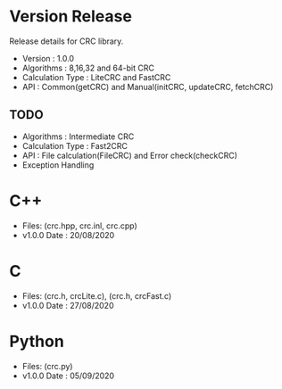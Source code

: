 # Version Release               
Release details for CRC library.            

* Version : 1.0.0               
* Algorithms : 8,16,32 and 64-bit CRC               
* Calculation Type : LiteCRC and FastCRC            
* API : Common(getCRC) and Manual(initCRC, updateCRC, fetchCRC)           

## TODO          
* Algorithms : Intermediate CRC             
* Calculation Type : Fast2CRC               
* API : File calculation(FileCRC) and Error check(checkCRC)          
* Exception Handling    

# C++           
* Files: (crc.hpp, crc.inl, crc.cpp)      
* v1.0.0    Date : 20/08/2020         

# C       
* Files: (crc.h, crcLite.c), (crc.h, crcFast.c)         
* v1.0.0    Date : 27/08/2020        

# Python    
* Files: (crc.py)    
* v1.0.0    Date : 05/09/2020    
